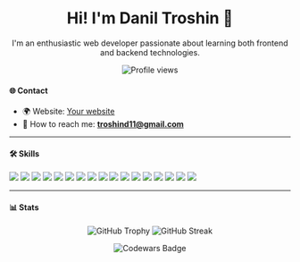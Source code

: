 <h1 align="center">Hi! I'm Danil Troshin 👋</h1>
<p align="center">
  I'm an enthusiastic web developer passionate about learning both frontend and backend technologies.
</p>
<p align="center">
  <img src="https://komarev.com/ghpvc/?username=Creator11&style=flat-square&color=blue" alt="Profile views">
</p>

#### 🌐 Contact
- 🌍 Website: [Your website](https://example.com)
- 📧 How to reach me: [**troshind11@gmail.com**](mailto:troshind11@gmail.com)


---

#### 🛠️ Skills
<p align="left">
  <img src="https://img.shields.io/badge/-React-61DAFB?style=flat-square&logo=react&logoColor=black">
  <img src="https://img.shields.io/badge/-Redux-764ABC?style=flat-square&logo=redux&logoColor=white">
  <img src="https://img.shields.io/badge/-ReduxToolkit-764ABC?style=flat-square&logo=redux&logoColor=white">
  <img src="https://img.shields.io/badge/-JavaScript-F7DF1E?style=flat-square&logo=javascript&logoColor=black">
  <img src="https://img.shields.io/badge/-TypeScript-3178C6?style=flat-square&logo=typescript&logoColor=white">
  <img src="https://img.shields.io/badge/-SCSS-CC6699?style=flat-square&logo=sass&logoColor=white">
  <img src="https://img.shields.io/badge/-CSS3-1572B6?style=flat-square&logo=css3&logoColor=white">
  <img src="https://img.shields.io/badge/-HTML5-E34F26?style=flat-square&logo=html5&logoColor=white">
  <img src="https://img.shields.io/badge/-Vue.js-4FC08D?style=flat-square&logo=vue.js&logoColor=white">
  <img src="https://img.shields.io/badge/-Express-000000?style=flat-square&logo=express&logoColor=white">
  <img src="https://img.shields.io/badge/-Node.js-339933?style=flat-square&logo=node.js&logoColor=white">
  <img src="https://img.shields.io/badge/-Docker-2496ED?style=flat-square&logo=docker&logoColor=white">
  <img src="https://img.shields.io/badge/-PostgreSQL-336791?style=flat-square&logo=postgresql&logoColor=white">
  <img src="https://img.shields.io/badge/-Webpack-8DD6F9?style=flat-square&logo=webpack&logoColor=black">
  <img src="https://img.shields.io/badge/-Vite-646CFF?style=flat-square&logo=vite&logoColor=white">
  <img src="https://img.shields.io/badge/-Algorithms-000000?style=flat-square&logo=algolia&logoColor=white">
  <img src="https://img.shields.io/badge/-RTKQuery-764ABC?style=flat-square&logo=redux&logoColor=white">
</p>

---

#### 📊 Stats
<p align="center">
  <img src="https://github-profile-trophy.screw-hand.vercel.app/?username=Creator11&theme=discord&row=2&column=2&no-follower=true&no-issue=true&no-pullrequest=true" alt="GitHub Trophy">
  <img src="https://github-readme-streak-stats.herokuapp.com/?user=Creator11&theme=tokyonight&hide_border=true" alt="GitHub Streak">
</p>

<p align="center">
  <img src="https://www.codewars.com/users/E1even1/badges/large" alt="Codewars Badge">
</p>

